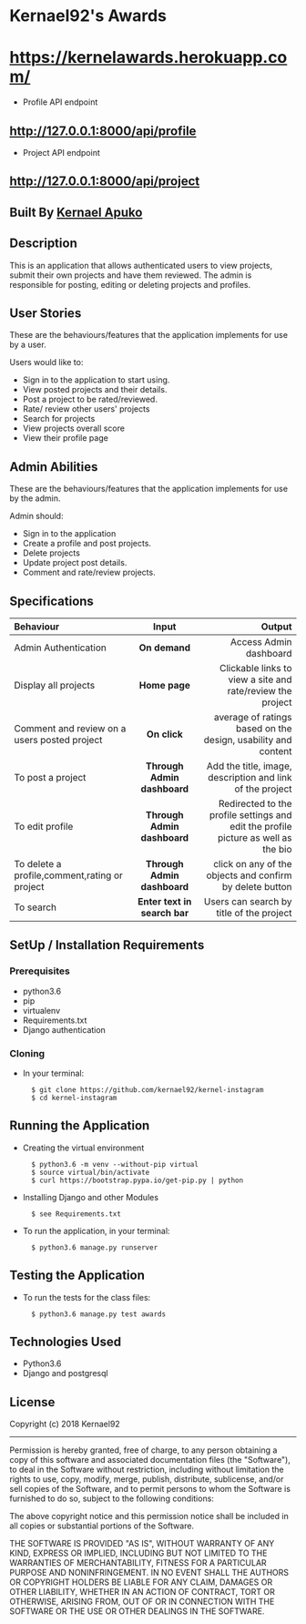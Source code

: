 # Kernael92's Awards
# https://kernelawards.herokuapp.com/

* Profile API endpoint
## http://127.0.0.1:8000/api/profile

* Project API endpoint
## http://127.0.0.1:8000/api/project


## Built By [Kernael Apuko](https://github.com/kernael92/)

## Description
This is an application that allows authenticated users to view projects, submit their own projects and have them reviewed. The admin is responsible for posting, editing or deleting projects and profiles.

## User Stories
These are the behaviours/features that the application implements for use by a user.

Users would like to:
* Sign in to the application to start using.
* View posted projects and their details.
* Post a project to be rated/reviewed.
* Rate/ review other users' projects
* Search for projects
* View projects overall score
* View their profile page

## Admin Abilities
These are the behaviours/features that the application implements for use by the admin.

Admin should:
* Sign in to the application
* Create a profile and post projects.
* Delete projects
* Update project post details.
* Comment and rate/review projects.


## Specifications
| Behaviour | Input | Output |
| :---------------- | :---------------: | ------------------: |
| Admin Authentication | **On demand** | Access Admin dashboard |
| Display all projects | **Home page** | Clickable links to view a site and rate/review the project |
| Comment and review on a users posted project| **On  click** | average of ratings based on the design, usability and content|
| To post a project  | **Through Admin dashboard** | Add the title, image, description and link of the project|
| To edit profile | **Through Admin dashboard** | Redirected to the  profile settings and edit the profile picture as well as the bio|
| To delete a profile,comment,rating or project  | **Through Admin dashboard** | click on any of the  objects and confirm by delete button|
| To search  | **Enter text in search bar** | Users can search by title of the project|


## SetUp / Installation Requirements
### Prerequisites
* python3.6
* pip
* virtualenv
* Requirements.txt
* Django authentication

### Cloning
* In your terminal:

        $ git clone https://github.com/kernael92/kernel-instagram
        $ cd kernel-instagram

## Running the Application
* Creating the virtual environment

        $ python3.6 -m venv --without-pip virtual
        $ source virtual/bin/activate
        $ curl https://bootstrap.pypa.io/get-pip.py | python

* Installing Django and other Modules

        $ see Requirements.txt

* To run the application, in your terminal:

        $ python3.6 manage.py runserver

## Testing the Application
* To run the tests for the class files:

        $ python3.6 manage.py test awards

## Technologies Used
* Python3.6
* Django and postgresql

## License

Copyright (c) 2018 Kernael92

------------

Permission is hereby granted, free of charge, to any person obtaining a copy of this software and associated documentation files (the "Software"), to deal in the Software without restriction, including without limitation the rights to use, copy, modify, merge, publish, distribute, sublicense, and/or sell copies of the Software, and to permit persons to whom the Software is furnished to do so, subject to the following conditions:

The above copyright notice and this permission notice shall be included in all copies or substantial portions of the Software.

THE SOFTWARE IS PROVIDED "AS IS", WITHOUT WARRANTY OF ANY KIND, EXPRESS OR IMPLIED, INCLUDING BUT NOT LIMITED TO THE WARRANTIES OF MERCHANTABILITY, FITNESS FOR A PARTICULAR PURPOSE AND NONINFRINGEMENT. IN NO EVENT SHALL THE AUTHORS OR COPYRIGHT HOLDERS BE LIABLE FOR ANY CLAIM, DAMAGES OR OTHER LIABILITY, WHETHER IN AN ACTION OF CONTRACT, TORT OR OTHERWISE, ARISING FROM, OUT OF OR IN CONNECTION WITH THE SOFTWARE OR THE USE OR OTHER DEALINGS IN THE SOFTWARE.
